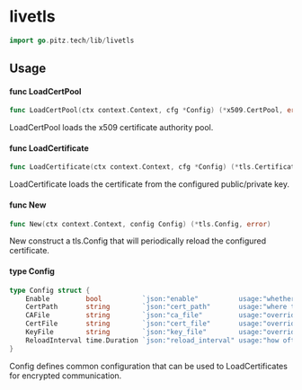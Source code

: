 # livetls

```go
import go.pitz.tech/lib/livetls
```

## Usage

#### func LoadCertPool

```go
func LoadCertPool(ctx context.Context, cfg *Config) (*x509.CertPool, error)
```

LoadCertPool loads the x509 certificate authority pool.

#### func LoadCertificate

```go
func LoadCertificate(ctx context.Context, cfg *Config) (*tls.Certificate, error)
```

LoadCertificate loads the certificate from the configured public/private key.

#### func New

```go
func New(ctx context.Context, config Config) (*tls.Config, error)
```

New construct a tls.Config that will periodically reload the configured
certificate.

#### type Config

```go
type Config struct {
	Enable         bool          `json:"enable"          usage:"whether or not TLS should be enabled"`
	CertPath       string        `json:"cert_path"       usage:"where to locate certificates for communication"`
	CAFile         string        `json:"ca_file"         usage:"override the ca file name"      default:"ca.crt"`
	CertFile       string        `json:"cert_file"       usage:"override the cert file name"    default:"tls.crt"`
	KeyFile        string        `json:"key_file"        usage:"override the key file name"     default:"tls.key"`
	ReloadInterval time.Duration `json:"reload_interval" usage:"how often to reload the config" default:"5m"`
}
```

Config defines common configuration that can be used to LoadCertificates for
encrypted communication.
